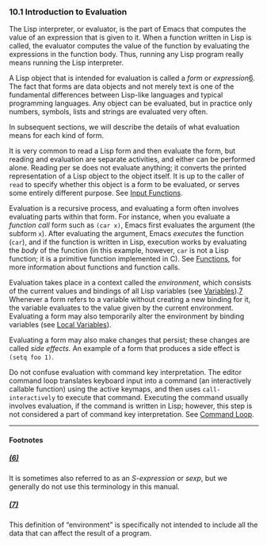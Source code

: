 

### 10.1 Introduction to Evaluation

The Lisp interpreter, or evaluator, is the part of Emacs that computes the value of an expression that is given to it. When a function written in Lisp is called, the evaluator computes the value of the function by evaluating the expressions in the function body. Thus, running any Lisp program really means running the Lisp interpreter.

A Lisp object that is intended for evaluation is called a *form* or *expression*[6](#FOOT6). The fact that forms are data objects and not merely text is one of the fundamental differences between Lisp-like languages and typical programming languages. Any object can be evaluated, but in practice only numbers, symbols, lists and strings are evaluated very often.

In subsequent sections, we will describe the details of what evaluation means for each kind of form.

It is very common to read a Lisp form and then evaluate the form, but reading and evaluation are separate activities, and either can be performed alone. Reading per se does not evaluate anything; it converts the printed representation of a Lisp object to the object itself. It is up to the caller of `read` to specify whether this object is a form to be evaluated, or serves some entirely different purpose. See [Input Functions](Input-Functions.html).

Evaluation is a recursive process, and evaluating a form often involves evaluating parts within that form. For instance, when you evaluate a *function call* form such as `(car x)`, Emacs first evaluates the argument (the subform `x`). After evaluating the argument, Emacs *executes* the function (`car`), and if the function is written in Lisp, execution works by evaluating the *body* of the function (in this example, however, `car` is not a Lisp function; it is a primitive function implemented in C). See [Functions](Functions.html), for more information about functions and function calls.

Evaluation takes place in a context called the *environment*, which consists of the current values and bindings of all Lisp variables (see [Variables](Variables.html)).[7](#FOOT7) Whenever a form refers to a variable without creating a new binding for it, the variable evaluates to the value given by the current environment. Evaluating a form may also temporarily alter the environment by binding variables (see [Local Variables](Local-Variables.html)).

Evaluating a form may also make changes that persist; these changes are called *side effects*. An example of a form that produces a side effect is `(setq foo 1)`.

Do not confuse evaluation with command key interpretation. The editor command loop translates keyboard input into a command (an interactively callable function) using the active keymaps, and then uses `call-interactively` to execute that command. Executing the command usually involves evaluation, if the command is written in Lisp; however, this step is not considered a part of command key interpretation. See [Command Loop](Command-Loop.html).

***

#### Footnotes

##### [(6)](#DOCF6)

It is sometimes also referred to as an *S-expression* or *sexp*, but we generally do not use this terminology in this manual.

##### [(7)](#DOCF7)

This definition of “environment” is specifically not intended to include all the data that can affect the result of a program.
